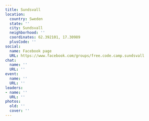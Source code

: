 ```yaml
---
title: Sundsvall
location:
  country: Sweden
  state: ''
  city: Sundsvall
  neighborhood: ''
  coordinates: 62.392101, 17.30989
  plusCode: ''
social:
  name: Facebook page
  URL: https://www.facebook.com/groups/free.code.camp.sundsvall
chat:
  name: ''
  URL: ''
event:
  name: ''
  URL: ''
leaders:
- name: ''
  URL: ''
photos:
  old: ''
  cover: ''
---
```

